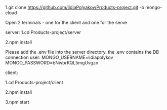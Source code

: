 1.git clone https://github.com/lidiaPolyakov/Products-project.git -b mongo-cloud 

Open 2 terminals - one for the client and one for the serve

server:
1.cd Products-project/server

2.npm install

Please add the .env file into the server directory.
the .env contains the DB connection user:
MONGO_USERNAME=lidiapolykov
MONGO_PASSWORD=bNwbrKQL5mgUvgzn


client:

1.cd Products-project/client

2.npm install

3.npm start
